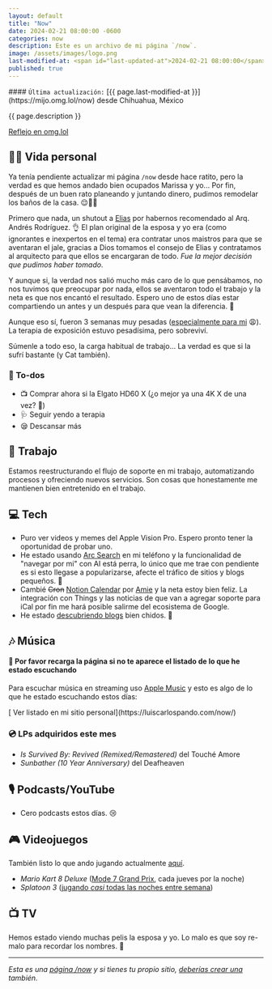 ```yaml
---
layout: default
title: "Now"
date: 2024-02-21 08:00:00 -0600
categories: now
description: Este es un archivo de mi página `/now`.
image: /assets/images/logo.png
last-modified-at: <span id="last-updated-at">2024-02-21 08:00:00</span>
published: true
---
```


<div class="card last-updated my-3 text-center">
<div class="card-body rounded">
#### <code>Última actualización:</code> [{{ page.last-modified-at }}](https://mijo.omg.lol/now) desde Chihuahua, México
</div>
</div>

<p class="text-center">{{ page.description }}</p>

<p class="text-center">
<a class="btn btn-primary btn-sm" href="https://mijo.omg.lol/now">
<i class="fa-solid fa-heart"></i> Reflejo en omg.lol
</a>
</p>

## 👦🏻 Vida personal
Ya tenía pendiente actualizar mi página `/now` desde hace ratito, pero la verdad es que hemos andado bien ocupados Marissa y yo... Por fin, después de un buen rato planeando y juntando dinero, pudimos remodelar los baños de la casa. 😌🚿🚽

Primero que nada, un shutout a [Elias](https://www.instagram.com/shinobipunk/) por habernos recomendado al Arq. Andrés Rodríguez. 👌 El plan original de la esposa y yo era (como ignorantes e inexpertos en el tema) era contratar unos maistros para que se aventaran el jale, gracias a Dios tomamos el consejo de Elias y contratamos al arquitecto para que ellos se encargaran de todo. *Fue la mejor decisión que pudimos haber tomado*.

Y aunque si, la verdad nos salió mucho más caro de lo que pensábamos, no nos tuvimos que preocupar por nada, ellos se aventaron todo el trabajo y la neta es que nos encantó el resultado. Espero uno de estos días estar compartiendo un antes y un después para que vean la diferencia. 🤩

Aunque eso sí, fueron 3 semanas muy pesadas ([especialmente para mi](https://blog.luiscarlospando.com/personal/2023/06/el-toc-de-germenes-una-parte-desconocida-de-mi-vida/) 😩). La terapia de exposición estuvo pesadísima, pero sobreviví.

Súmenle a todo eso, la carga habitual de trabajo... La verdad es que si la sufrí bastante (y Cat también).

### 📝 To-dos
- 📺 Comprar ahora si la Elgato HD60 X (¿o mejor ya una 4K X de una vez? 🤔)
- 🩺 Seguir yendo a terapia
- 😪 Descansar más

## 💼 Trabajo
Estamos reestructurando el flujo de soporte en mi trabajo, automatizando procesos y ofreciendo nuevos servicios. Son cosas que honestamente me mantienen bien entretenido en el trabajo.

## 💻 Tech
- Puro ver videos y memes del Apple Vision Pro. Espero pronto tener la oportunidad de probar uno.
- He estado usando [Arc Search](https://apps.apple.com/us/app/arc-search/id6472513080) en mi teléfono y la funcionalidad de "navegar por mi" con AI está perra, lo único que me trae con pendiente es si esto llegase a popularizarse, afecte el tráfico de sitios y blogs pequeños. 🤔
- Cambié ~~Cron~~ [Notion Calendar](https://www.notion.so/product/calendar) por [Amie](https://amie.so/) y la neta estoy bien feliz. La integración con Things y las noticias de que van a agregar soporte para iCal por fin me hará posible salirme del ecosistema de Google.
- He estado [descubriendo blogs](https://arc.net/folder/F5392168-F4F2-476F-90D4-51597DAB170F) bien chidos. 🥂

## 🎶 Música
#### 🔄 Por favor recarga la página si no te aparece el listado de lo que he estado escuchando
Para escuchar música en streaming uso [Apple Music](https://music.apple.com/profile/luiscarlospando) y esto es algo de lo que he estado escuchando estos días:

<ul id="lastfm-top-artists"></ul>

<span class="omg-lol-now-page-element">
[<i class="fa-solid fa-up-right-from-square"></i> Ver listado en mi sitio personal](https://luiscarlospando.com/now/)
</span>

### 💿 LPs adquiridos este mes
- *Is Survived By: Revived (Remixed/Remastered)* del Touché Amore
- *Sunbather (10 Year Anniversary)* del Deafheaven

## 🎙 Podcasts/YouTube
- Cero podcasts estos días. 😢

## 🎮 Videojuegos
También listo lo que ando jugando actualmente [aquí](https://luiscarlospando.com/games).

- *Mario Kart 8 Deluxe* ([Mode 7 Grand Prix](https://luiscarlospando.com/games/mario-kart/), cada jueves por la noche)
- *Splatoon 3* ([jugando *casi* todas las noches entre semana](https://luiscarlospando.com/games/splatoon/))

## 📺 TV
Hemos estado viendo muchas pelis la esposa y yo. Lo malo es que soy re-malo para recordar los nombres. 🤣

---

*Esta es una [página /now](https://nownownow.com/about) y si tienes tu propio sitio, [deberías crear una](https://nownownow.com/about) también.*